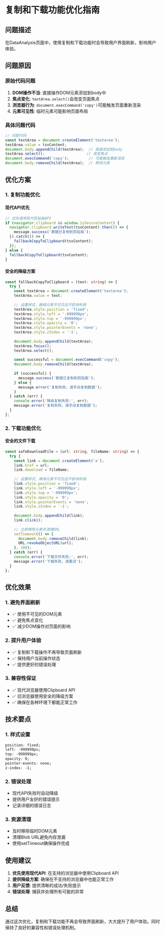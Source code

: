 # 复制和下载功能优化指南

## 问题描述

在DataAnalysis页面中，使用复制和下载功能时会导致用户界面刷新，影响用户体验。

## 问题原因

### 原始代码问题

1. **DOM操作不当**: 直接操作DOM元素添加到body中
2. **焦点变化**: `textArea.select()`会改变页面焦点
3. **浏览器行为**: `document.execCommand('copy')`可能触发页面重新渲染
4. **元素可见性**: 临时元素可能影响页面布局

### 具体问题代码

```typescript
// 问题代码
const textArea = document.createElement('textarea');
textArea.value = tsvContent;
document.body.appendChild(textArea);  // 直接添加到body
textArea.select();                   // 改变焦点
document.execCommand('copy');         // 可能触发重新渲染
document.body.removeChild(textArea);  // 移除元素
```

## 优化方案

### 1. 复制功能优化

#### 现代API优先
```typescript
// 优先使用现代剪贴板API
if (navigator.clipboard && window.isSecureContext) {
  navigator.clipboard.writeText(tsvContent).then(() => {
    message.success('数据已复制到剪贴板');
  }).catch(() => {
    fallbackCopyToClipboard(tsvContent);
  });
} else {
  fallbackCopyToClipboard(tsvContent);
}
```

#### 安全的降级方案
```typescript
const fallbackCopyToClipboard = (text: string) => {
  try {
    const textArea = document.createElement('textarea');
    textArea.value = text;
    
    // 设置样式，确保元素不可见且不影响布局
    textArea.style.position = 'fixed';
    textArea.style.left = '-999999px';
    textArea.style.top = '-999999px';
    textArea.style.opacity = '0';
    textArea.style.pointerEvents = 'none';
    textArea.style.zIndex = '-1';
    
    document.body.appendChild(textArea);
    textArea.focus();
    textArea.select();
    
    const successful = document.execCommand('copy');
    document.body.removeChild(textArea);
    
    if (successful) {
      message.success('数据已复制到剪贴板');
    } else {
      message.error('复制失败，请手动复制数据');
    }
  } catch (err) {
    console.error('降级复制失败:', err);
    message.error('复制失败，请手动复制数据');
  }
};
```

### 2. 下载功能优化

#### 安全的文件下载
```typescript
const safeDownloadFile = (url: string, fileName: string) => {
  try {
    const link = document.createElement('a');
    link.href = url;
    link.download = fileName;
    
    // 设置样式，确保元素不可见且不影响布局
    link.style.position = 'fixed';
    link.style.left = '-999999px';
    link.style.top = '-999999px';
    link.style.opacity = '0';
    link.style.pointerEvents = 'none';
    link.style.zIndex = '-1';
    
    document.body.appendChild(link);
    link.click();
    
    // 立即移除元素并清理URL
    setTimeout(() => {
      document.body.removeChild(link);
      URL.revokeObjectURL(url);
    }, 100);
  } catch (err) {
    console.error('下载文件失败:', err);
    message.error('下载失败，请重试');
  }
};
```

## 优化效果

### 1. 避免界面刷新
- ✅ 使用不可见的DOM元素
- ✅ 避免焦点变化
- ✅ 减少DOM操作对页面的影响

### 2. 提升用户体验
- ✅ 复制和下载操作不再导致页面刷新
- ✅ 保持用户当前操作状态
- ✅ 提供更好的错误处理

### 3. 兼容性保证
- ✅ 现代浏览器使用Clipboard API
- ✅ 旧浏览器使用安全的降级方案
- ✅ 确保在各种环境下都能正常工作

## 技术要点

### 1. 样式设置
```css
position: fixed;
left: -999999px;
top: -999999px;
opacity: 0;
pointer-events: none;
z-index: -1;
```

### 2. 错误处理
- 现代API失败时自动降级
- 提供用户友好的错误提示
- 记录详细的错误日志

### 3. 资源清理
- 及时移除临时DOM元素
- 清理Blob URL避免内存泄漏
- 使用setTimeout确保操作完成

## 使用建议

1. **优先使用现代API**: 在支持的浏览器中使用Clipboard API
2. **提供降级方案**: 确保在不支持的浏览器中也能正常工作
3. **用户反馈**: 提供清晰的成功/失败提示
4. **错误处理**: 捕获并处理所有可能的异常

## 总结

通过这次优化，复制和下载功能不再会导致界面刷新，大大提升了用户体验。同时保持了良好的兼容性和错误处理机制。 